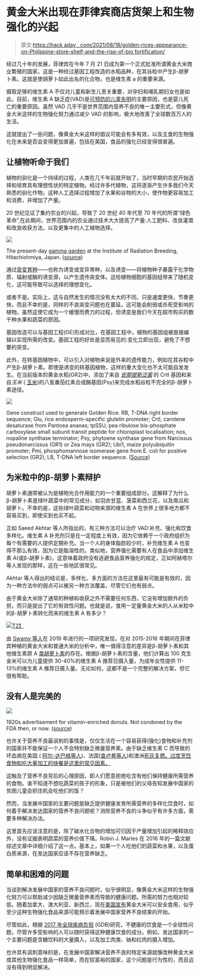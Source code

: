 # 黄金大米出现在菲律宾商店货架上和生物强化的兴起

> 原文:[https://hack aday . com/2021/08/18/golden-rices-appearance-on-Philippine-store-shelf-and-the-rise-of-bio fortification/](https://hackaday.com/2021/08/18/golden-rices-appearance-on-philippine-store-shelves-and-the-rise-of-biofortification/)

经过几十年的发展，菲律宾在今年 7 月 21 日成为第一个正式批准所谓黄金大米商业繁殖的国家。这是一种经过基因工程改造的水稻品种，在其谷粒中产生β-胡萝卜素。这就是使胡萝卜如此出名的化合物，也是维生素 a 的重要来源。

摄取足够的维生素 A 不仅对儿童和新生儿至关重要，对孕妇和哺乳期妇女也是如此。目前，维生素 A 缺乏症(VAD)是[可预防的儿童失明](https://data.unicef.org/topic/nutrition/vitamin-a-deficiency/)的主要原因，也是婴儿死亡的重要原因。虽然 VAD 几乎不是世界范围内营养不良的唯一主要形式，但像黄金大米这样的生物强化努力通过减少 VAD 的影响，极大地改善了全球数百万人的生活。

这就提出了一些问题，像黄金大米这样的倡议可能会有多有效，以及主食的生物强化在未来是否会变得更加普遍，包括在美国，食品的强化已经变得很普遍。

## 让植物听命于我们

植物的驯化是一个持续的过程，人类在几千年前就开始了，当时早期的农民开始选择和培育具有理想性状的特定植物。经过许多代植物，这将逐渐产生许多我们今天熟悉的驯化作物。这种人工选择过程增加了水果和谷物的大小，使作物更容易加工和消费，并增加了产量。

20 世纪见证了集约农业的兴起，导致了 20 世纪 40 年代至 70 年代的所谓“绿色革命”,在此期间，世界范围内的农业通过技术大大提高了产量:人工肥料、改良灌溉和改良收获方法，以及更集中的人工植物选择。

[![](../Images/f1fab47abdf1709e7506f73a6661055f.png)](https://hackaday.com/wp-content/uploads/2021/08/todaysatomicgarden-1.jpg)

The present-day [gamma garden](https://hackaday.com/2016/02/03/high-energy-gardening-means-nuking-plants/) at the Institute of Radiation Breeding, Hitachiohmiya, Japan. ([source](https://www.atomicgardening.com/2017/01/01/yes-atomic-gardens-still-exist-today/))

通过[突变育种](https://en.wikipedia.org/wiki/Mutation_breeding)——也称为诱变或变异育种，以及诱变——将植物种子暴露于化学物质、辐射或酶的诱变源，以产生遗传突变体。这给植物细胞的基因组带来了随机变化，这可能导致可以选择的理想变化。

或者不是。实际上，这与自然发生的情况没有太大的不同，只是速度更快，节奏更快，而且不幸的是，同样的不良突变问题也在蔓延，这可能会削弱或杀死受影响的植物。虽然这使它成为一个缓慢而费力的过程，但诱变是我们今天在超市购买的数千种水果和蔬菜的原因。

基因改造可以与基因工程(GE)形成对比，在基因工程中，植物的基因组被直接编辑以实现所需的改变。基因工程的好处是显而易见的:变化立即出现，避免了不想要的突变。

此外，在转基因植物中，可以引入对植物来说是外来的遗传能力，例如在其谷粒中产生β-胡萝卜素。即使是诱变的转基因植物，这样的重大变化也不太可能自发发生。在当前版本的黄金水稻(GR2)中，添加了来自 [*安那提斯泛菌*](https://en.wikipedia.org/wiki/Pantoea) 的 CrtI 基因和来自*玉米* ( [玉米](https://en.wikipedia.org/wiki/Maize))的八氢番茄红素合成酶基因(Psy)来完成水稻谷粒不完全的β-胡萝卜素途径。

[![](../Images/dc5d00726bf1c9d0cb625aed36fe9e88.png)](https://hackaday.com/wp-content/uploads/2021/08/CrtI-Psy-construct.jpg)

Gene construct used to generate Golden Rice. RB, T-DNA right border sequence; Glu, rice endosperm-specific glutelin promoter; CrtI, carotene desaturase from Pantoea ananas; tpSSU, pea ribulose bis-phosphate carboxylase small subunit transit peptide for chloroplast localisation; nos, nopaline synthase terminator; Psy, phytoene synthase gene from Narcissus pseudonarcissus (GR1) or Zea mays (GR2); Ubi1, maize polyubiquitin promoter; Pmi, phosphomannose isomerase gene from E. coli for positive selection (GR2); LB, T-DNA left border sequence. ([Source](http://www.goldenrice.org/Content2-How/how1_sci.php))

## 为米粒中的β-胡萝卜素辩护

胡萝卜素通常被认为是植物光合作用能力的一个重要组成部分。这解释了为什么β-胡萝卜素是绿叶蔬菜中的常见成分，如羽衣甘蓝、菠菜和西兰花，以及南瓜和胡萝卜。不幸的是，这些绿叶蔬菜和动物来源的维生素 A 在世界上很多地方都不容易买到，即使买到也买不起。

正如 Saeed Akhtar 等人所指出的，有三种方法可以治疗 VAD:补充、强化和饮食多样化。维生素 A 补充剂只是在一定程度上有效，因为它依赖于一个政府组织为每个有需要的人提供定期补充。当一个人的身体脂肪较少时，补充维生素 A 也变得不那么有效，因为它是脂溶性的。类似地，营养强化需要有人在食品中添加维生素 A(或β-胡萝卜素)，这意味着政府没有逃避食品营养强化的规定，正如阿赫塔尔等人发现的那样，这在一些地区很常见。

Akhtar 等人得出的结论是，多样化、多方面的方法在这里最有可能是有效的，因为一种方法中的弱点可以被另一种方法覆盖，尽管它们也有弱点。

由于黄金大米除了通常的种植和收获之外不需要任何东西，它没有增加额外的负担，而只是提出了它的有效性问题。也就是说，食用一定量黄金大米的人从米粒中的β-胡萝卜素转化而来的维生素 A 有多少？

[![](../Images/13768b0a1488aac206d72e207c25cdc7.png)T2】](https://hackaday.com/wp-content/uploads/2021/08/potential_golden_rice_gr2e_to_vitamin_a_needs.png)

由 [Swamy 等人](http://www.goldenrice.org/PDFs/Swamy_2019.pdf)在 2019 年进行的一项研究发现，在对 2015-2016 年期间在菲律宾种植的黄金大米和普通大米的分析中，唯一值得注意的差异是β-胡萝卜素和其他维生素原 A [类胡萝卜素](https://en.wikipedia.org/wiki/Carotenoid)的存在。根据β-胡萝卜素的含量，他们计算出 100 克生金米可以为儿童提供 30-40%的维生素 A 推荐日摄入量，为成年女性提供 11-13%的维生素 A 推荐日摄入量。无论如何，这都不是一个完整的解决方案，但它很有帮助。

## 没有人是完美的

[![](../Images/06ace0b975027ed15b735f4cf2dc2c6f.png)](https://hackaday.com/wp-content/uploads/2021/08/Ad_for_-Vitamin_Donut-_FDA_168_8212305596.jpg)

1920s advertisement for vitamin-enriched donuts. Not condoned by the FDA then, or now. ([source](https://www.flickr.com/photos/fdaphotos/8212305596/))

也许关于营养不良最讽刺的事情是，仅仅生活在一个容易获得(强化)食物和补充剂的国家并不能保证一个人不会特别缺乏微量营养素。由于缺乏维生素 C 而导致的坏血病在美国 ( [阿尔-达巴格等人](https://www.ncbi.nlm.nih.gov/pmc/articles/PMC3801222/))、法国([查卢希等人](https://www.frontiersin.org/articles/10.3389/fped.2020.00008/full))和澳洲[死灰复燃。过度烹饪食物和吃大量加工的快餐是这里的常见因素。](https://www.abc.net.au/news/2016-11-29/resurgence-of-the-rare-condition-of-scurvy-among-diabetics/8073136)

这触及了营养不良背后的心理原因，即人们愿意拒绝吃含有他们保持健康所需营养的食物。谁不知道不想吃蔬菜的孩子的形象，只是被他们的父母告知发展中国家的贫困儿童会抓住机会吃他们的饭？

然而，当发展中国家的主要问题是缺乏提供健康发育所需营养的多样化饮食时，如何着手解决发达国家的营养不良问题呢？消除营养不良的斗争似乎有许多方面，需要多种解决办法。

这里首先应该注意的是，除了碳水化合物的增加可归因于产量增加引起的稀释效应外，没有证据表明蔬菜的营养价值下降。Robin J. Marles 在 2016 年的一篇文献综述文章中详细介绍了这一点。基本上，如果一个人吃他们的蔬菜和水果，以及蛋白质来源，在发达国家应该不存在营养缺乏。

## 简单和困难的问题

当谈到解决发展中国家的营养不良问题时，似乎很明显，像黄金大米这样的生物强化努力可以帮助减少因缺乏微量营养素而导致的健康问题。所需的努力也相对较低。随着加拿大、澳大利亚、新西兰，现在[美国宣布](https://www.newscientist.com/article/mg23831802-500-gm-golden-rice-gets-approval-from-food-regulators-in-the-us/)黄金大米可以安全食用，似乎至少这种生物强化食品来源可能预示着发展中国家营养不良结束的开始。

尽管如此，根据 [2017 年全球疾病负担](https://www.thelancet.com/journals/lancet/article/PIIS0140-6736(19)30041-8/fulltext) (GDB)研究，不健康的饮食是一个全球性问题，尽管许多受影响的人可以随时获得这种健康饮食的成分。例如，发达国家的一个主要问题是含糖饮料的大量摄入，以及加工肉类、钠和红肉的摄入增加。

也许具有讽刺意味的是，在发展中国家解决营养不良的特定来源就像改种黄金大米或其他生物强化食品一样简单，而在较富裕的国家，这个问题是行为性的，而且远没有得到明显解决。